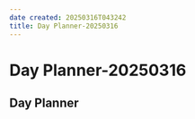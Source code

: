 ```yaml
---
date created: 20250316T043242
title: Day Planner-20250316
---
```


# Day Planner-20250316

## Day Planner
